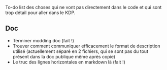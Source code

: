 To-do list des choses qui ne vont pas directement dans le code et qui sont trop détail pour aller dans le KDP.  

## Doc
- Terminer modding doc (fait !)
- Trouver comment communiquer efficacement le format de description utilisé (actuellement séparé en 2 fichiers, qui se sont pas du tout présent dans la doc publique même après copie)
- Le truc des lignes horizontales en markdown là (fait !)